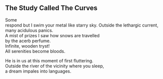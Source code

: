 The Study Called The Curves
---------------------------
Some  
respond but I swim your metal like starry sky. Outside the lethargic current, many acidulous panics.  
A mist of prizes I saw how snows are travelled  
by the acerb perfume.  
Infinite, wooden tryst!  
All serenities become bloods.  
  
He is in us at this moment of first fluttering.  
Outside the river of the vicinity where you sleep,  
a dream impales into languages.  
